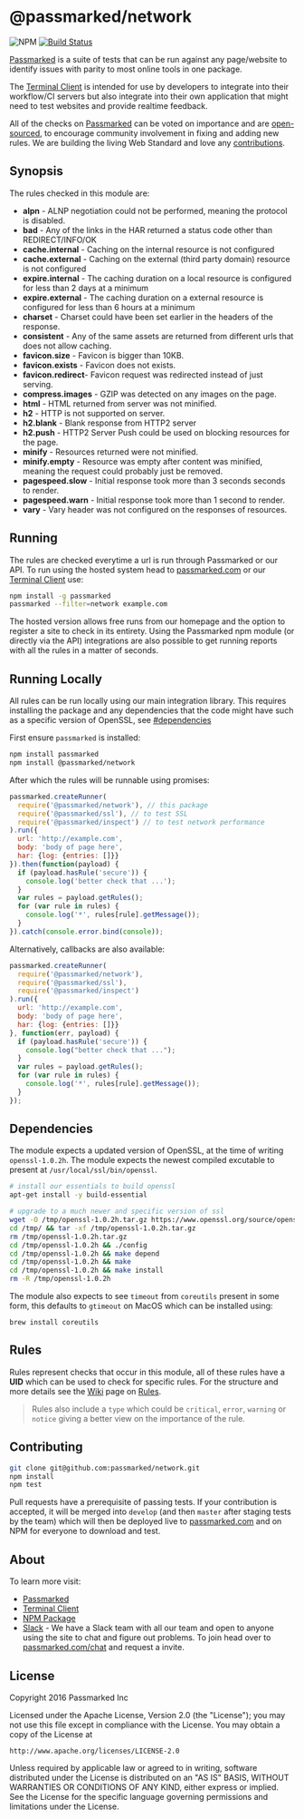 # @passmarked/network 

![NPM](https://img.shields.io/npm/dt/@passmarked/network.svg) [![Build Status](https://travis-ci.org/passmarked/network.svg)](https://travis-ci.org/passmarked/network)

[Passmarked](http://passmarked.com) is a suite of tests that can be run against any page/website to identify issues with parity to most online tools in one package.

The [Terminal Client](http://npmjs.org/package/passmarked) is intended for use by developers to integrate into their workflow/CI servers but also integrate into their own application that might need to test websites and provide realtime feedback.

All of the checks on [Passmarked](http://passmarked.com) can be voted on importance and are [open-sourced](http://github.com/passmarked/suite), to encourage community involvement in fixing and adding new rules. We are building the living Web Standard and love any [contributions](#contributing).

## Synopsis

The rules checked in this module are:

* **alpn** - ALNP negotiation could not be performed, meaning the protocol is disabled.
* **bad** - Any of the links in the HAR returned a status code other than REDIRECT/INFO/OK
* **cache.internal** - Caching on the internal resource is not configured
* **cache.external** - Caching on the external (third party domain) resource is not configured
* **expire.internal** - The caching duration on a local resource is configured for less than 2 days at a minimum
* **expire.external** - The caching duration on a external resource is configured for less than 6 hours at a minimum
* **charset** - Charset could have been set earlier in the headers of the response.
* **consistent** - Any of the same assets are returned from different urls that does not allow caching.
* **favicon.size** - Favicon is bigger than 10KB.
* **favicon.exists** - Favicon does not exists.
* **favicon.redirect**- Favicon request was redirected instead of just serving.
* **compress.images** - GZIP was detected on any images on the page.
* **html** - HTML returned from server was not minified.
* **h2** - HTTP is not supported on server.
* **h2.blank** - Blank response from HTTP2 server
* **h2.push** - HTTP2 Server Push could be used on blocking resources for the page.
* **minify** - Resources returned were not minified.
* **minify.empty** - Resource was empty after content was minified, meaning the request could probably just be removed. 
* **pagespeed.slow** - Initial response took more than 3 seconds seconds to render.
* **pagespeed.warn** - Initial response took more than 1 second to render.
* **vary** - Vary header was not configured on the responses of resources.

## Running

The rules are checked everytime a url is run through Passmarked or our API. To run using the hosted system head to [passmarked.com](http://passmarked.com) or our [Terminal Client](http://npmjs.org/package/passmarked) use:

```bash
npm install -g passmarked
passmarked --filter=network example.com
```

The hosted version allows free runs from our homepage and the option to register a site to check in its entirety.
Using the Passmarked npm module (or directly via the API) integrations are also possible to get running reports with all the rules in a matter of seconds.

## Running Locally

All rules can be run locally using our main integration library. This requires installing the package and any dependencies that the code might have such as a specific version of OpenSSL, see [#dependencies](#dependencies)

First ensure `passmarked` is installed:

```bash
npm install passmarked
npm install @passmarked/network
```

After which the rules will be runnable using promises:

```javascript
passmarked.createRunner(
  require('@passmarked/network'), // this package
  require('@passmarked/ssl'), // to test SSL
  require('@passmarked/inspect') // to test network performance
).run({
  url: 'http://example.com',
  body: 'body of page here',
  har: {log: {entries: []}}
}).then(function(payload) {
  if (payload.hasRule('secure')) {
    console.log('better check that ...');
  }
  var rules = payload.getRules();
  for (var rule in rules) {
    console.log('*', rules[rule].getMessage());
  }
}).catch(console.error.bind(console));
```

Alternatively, callbacks are also available:

```javascript
passmarked.createRunner(
  require('@passmarked/network'),
  require('@passmarked/ssl'),
  require('@passmarked/inspect')
).run({
  url: 'http://example.com',
  body: 'body of page here',
  har: {log: {entries: []}}
}, function(err, payload) {
  if (payload.hasRule('secure')) {
    console.log("better check that ...");
  }
  var rules = payload.getRules();
  for (var rule in rules) {
    console.log('*', rules[rule].getMessage());
  }
});
```

## Dependencies

The module expects a updated version of OpenSSL, at the time of writing `openssl-1.0.2h`. The module expects the newest compiled excutable to present at `/usr/local/ssl/bin/openssl`.


```bash
# install our essentials to build openssl
apt-get install -y build-essential

# upgrade to a much newer and specific version of ssl
wget -O /tmp/openssl-1.0.2h.tar.gz https://www.openssl.org/source/openssl-1.0.2h.tar.gz
cd /tmp/ && tar -xf /tmp/openssl-1.0.2h.tar.gz
rm /tmp/openssl-1.0.2h.tar.gz
cd /tmp/openssl-1.0.2h && ./config
cd /tmp/openssl-1.0.2h && make depend
cd /tmp/openssl-1.0.2h && make
cd /tmp/openssl-1.0.2h && make install
rm -R /tmp/openssl-1.0.2h
```

The module also expects to see `timeout` from `coreutils` present in some form, this defaults to `gtimeout` on MacOS which can be installed using:

```
brew install coreutils
```

## Rules

Rules represent checks that occur in this module, all of these rules have a **UID** which can be used to check for specific rules. For the structure and more details see the [Wiki](https://github.com/passmarked/passmarked/wiki) page on [Rules](https://github.com/passmarked/passmarked/wiki/Create).

> Rules also include a `type` which could be `critical`, `error`, `warning` or `notice` giving a better view on the importance of the rule.

## Contributing

```bash
git clone git@github.com:passmarked/network.git
npm install
npm test
```

Pull requests have a prerequisite of passing tests. If your contribution is accepted, it will be merged into `develop` (and then `master` after staging tests by the team) which will then be deployed live to [passmarked.com](http://passmarked.com) and on NPM for everyone to download and test.

## About

To learn more visit:

* [Passmarked](http://passmarked.com)
* [Terminal Client](https://www.npmjs.com/package/passmarked)
* [NPM Package](https://www.npmjs.com/package/@passmarked/network)
* [Slack](http://passmarked.com/chat) - We have a Slack team with all our team and open to anyone using the site to chat and figure out problems. To join head over to [passmarked.com/chat](http://passmarked.com/chat) and request a invite.

## License

Copyright 2016 Passmarked Inc

Licensed under the Apache License, Version 2.0 (the "License");
you may not use this file except in compliance with the License.
You may obtain a copy of the License at

    http://www.apache.org/licenses/LICENSE-2.0

Unless required by applicable law or agreed to in writing, software
distributed under the License is distributed on an "AS IS" BASIS,
WITHOUT WARRANTIES OR CONDITIONS OF ANY KIND, either express or implied.
See the License for the specific language governing permissions and
limitations under the License.
